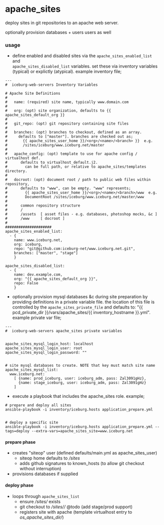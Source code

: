 apache_sites
============

deploy sites in git repositories to an apache web server.

optionally provision databases + users users as well

  
### usage

* define enabled and disabled sites via the `apache_sites_enabled_list` and   
`apache_sites_disabled_list` variables. set these via inventory variables
(typical) or explictly (atypical). example inventory file;


```
---
#  iceburg-web-servers Inventory Variables

# Apache Site Definitions
# 
#   name: (required) site name, typically www.domain.com
#
#   org: (opt) site organization, defaults to {{ apache_sites_default_org }}
#
#   git_repo: (opt) git repository containing site files
#
#   branches: (opt) branches to checkout, defined as an array.
#     defaults to ["master"]. branches are checked out as; 
#       {{ apache_sites_user_home }}/<org>/<name>/<branch> }}  e.g.
#       /sites/iceburg/www.iceburg.net/master
#   
#   apache_config: (opt) template to use for apache config / virtualhost def.
#      defaults to virtualhost_default.j2.
#        can be full path, or relative to apache_sites/templates directory.
#
#   docroot: (opt) document root / path to public web files within repository,
#      defaults to "www", can be empty. "www" represents;
#        {{ apache_sites_user_home }}/<org>/<name>/<branch>/www  e.g.
#        DocumentRoot /sites/iceburg/www.iceburg.net/master/www
#
#      common repository structure 
#      /  
#      /assets  [ asset files - e.g. databases, photoshop mocks, &c ]
#      /www     [ docroot ]
#
#####################  
apache_sites_enabled_list:
  - {
    name: www.iceburg.net,
    org: iceburg, 
    repo: "git@github.com:iceburg-net/www.iceburg.net.git",
    branches: ["master", "stage"] 
    }

apache_sites_disabled_list:
  - {
    name: dev.example.com,
    org: "{{ apache_sites_default_org }}",
    repo: False
    }
```

* optionally provision mysql databases &c during site preparation by providing
definitions in a private variable file. the location of this file is controlled
by the `apache_sites_private_file` and defaults to: 
"{{ pcd_private_dir }}/vars/apache_sites/{{ inventory_hostname }}.yml". 
example private var file;

```
---
#  iceburg-web-servers apache_sites private variables


apache_sites_mysql_login_host: localhost
apache_sites_mysql_login_user: root
apache_sites_mysql_login_password: ""


# site mysql databases to create. NOTE that key must match site name
apache_sites_mysql_list:
  www.iceburg.net:
    [ {name: prod_iceburg, user: iceburg_adm, pass: Zal3091gHz},
      {name: stage_iceburg, user: iceburg_adm, pass: Zal3091gHz}
    ]
```


* execute a playbook that includes the apache_sites role. example;


```
# prepare and deploy all sites
ansible-playbook -i inventory/iceburg.hosts application_prepare.yml 


# deploy a specific site
ansible-playbook -i inventory/iceburg.hosts application_prepare.yml --tags=deploy --extra-vars=apache_sites_site=www.iceburg.net
```


#### prepare phase

* creates "siteop" user (defined defaults/main.yml as apache_sites_user)
  * siteop home defaults to _/sites_
  * adds github signatures to known_hosts (to allow git checkout without interruption)
* provisions databases if supplied
  

#### deploy phase

* loops through `apache_sites_list` 
  * ensure _/sites/<org>_ exists
  * git checkout to _/sites/<org>/<name>_  @todo (add stage/prod support)
  * registers site with apache (template virtualhost entry to _os_apache_sites_dir/<name>_)
